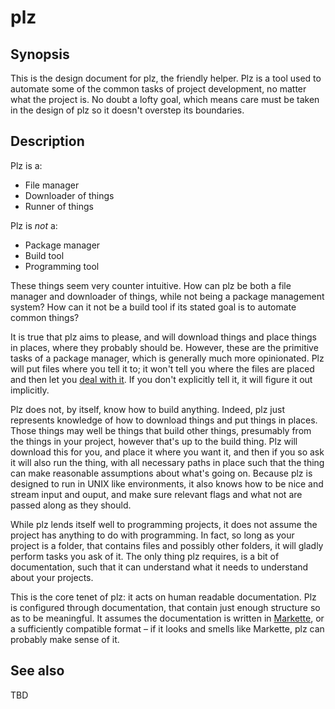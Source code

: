 plz
===

Synopsis
--------

This is the design document for plz, the friendly helper. Plz is a tool used to automate some of the common tasks of project development, no matter what the project is. No doubt a lofty goal, which means care must be taken in the design of plz so it doesn't overstep its boundaries.

Description
-----------

Plz is a:

- File manager
- Downloader of things
- Runner of things

Plz is *not* a:

- Package manager
- Build tool
- Programming tool

These things seem very counter intuitive. How can plz be both a file manager and downloader of things, while not being a package management system? How can it not be a build tool if its stated goal is to automate common things?

It is true that plz aims to please, and will download things and place things in places, where they probably should be. However, these are the primitive tasks of a package manager, which is generally much more opinionated. Plz will put files where you tell it to; it won't tell you where the files are placed and then let you [deal with it]. If you don't explicitly tell it, it will figure it out implicitly.

[deal with it]: http://i.imgur.com/xe2OsXx.gif

Plz does not, by itself, know how to build anything. Indeed, plz just represents knowledge of how to download things and put things in places. Those things may well be things that build other things, presumably from the things in your project, however that's up to the build thing. Plz will download this for you, and place it where you want it, and then if you so ask it will also run the thing, with all necessary paths in place such that the thing can make reasonable assumptions about what's going on. Because plz is designed to run in UNIX like environments, it also knows how to be nice and stream input and ouput, and make sure relevant flags and what not are passed along as they should.

While plz lends itself well to programming projects, it does not assume the project has anything to do with programming. In fact, so long as your project is a folder, that contains files and possibly other folders, it will gladly perform tasks you ask of it. The only thing plz requires, is a bit of documentation, such that it can understand what it needs to understand about your projects.

This is the core tenet of plz: it acts on human readable documentation. Plz is configured through documentation, that contain just enough structure so as to be meaningful. It assumes the documentation is written in [Markette], or a sufficiently compatible format – if it looks and smells like Markette, plz can probably make sense of it.

[Markette]: https://github.com/mstade/markette

See also
--------

TBD